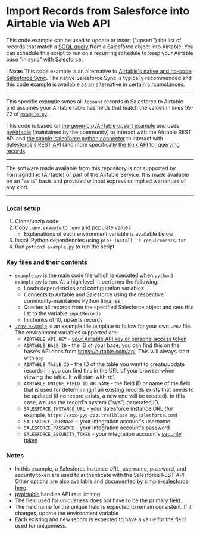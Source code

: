 # Import Records from Salesforce into Airtable via Web API

This code example can be used to update or insert ("upsert") the list of records
that match a
[SOQL query](https://developer.salesforce.com/docs/atlas.en-us.soql_sosl.meta/soql_sosl/sforce_api_calls_soql.htm)
from a Salesforce object into Airtable. You can schedule this script to run on a
recurring schedule to keep your Airtable base "in sync" with Salesforce.

ℹ️ **Note:** This code example is an alternative to
[Airtable's native and no-code Salesforce
Sync](https://support.airtable.com/docs/airtable-sync-integration-salesforce).
The native Salesforce Sync is typically recommended and this code example is
available as an alternative in certain circumstances.

---

This specific example syncs all `Account` records in Salesforce to Airtable and
assumes your Airtable table has fields that match the values in lines 59-72 of
[`example.py`](./example.py).

This code is based on
[the generic pyAirtable upsert example]((.../../../../../javascript/using_pyAirtable/))
and uses [pyAirtable](https://github.com/gtalarico/pyairtable) (maintained by
the community) to interact with the Airtable REST API and
[the simple-salesforce python connector](https://github.com/simple-salesforce/simple-salesforce)
to interact with
[Salesforce's REST API](https://developer.salesforce.com/docs/atlas.en-us.api_rest.meta/api_rest/intro_what_is_rest_api.htm)
(and more specifically
[the Bulk API for querying records](https://developer.salesforce.com/docs/atlas.en-us.232.0.api_asynch.meta/api_asynch/asynch_api_bulk_query_intro.htm).

---

The software made available from this repository is not supported by Formagrid
Inc (Airtable) or part of the Airtable Service. It is made available on an "as
is" basis and provided without express or implied warranties of any kind.

---

### Local setup

1. Clone/unzip code
2. Copy `.env.example` to `.env` and populate values
   - Explanations of each environment variable is available below
3. Install Python dependencies using `pip3 install -r requirements.txt`
4. Run `python3 example.py` to run the script

### Key files and their contents

- [`example.py`](example.py) is the main code file which is executed when
  `python3 example.py` is run. At a high level, it performs the following:
  - Loads dependencies and configuration variables
  - Connects to Airtable and Salesforce using the respective
    community-maintained Python libraries
  - Queries all records from the specified Salesforce object and sets this list
    to the variable `inputRecords`
  - In chunks of 10, upserts records
- [`.env.example`](.env.example) is an example file template to follow for your
  own `.env` file. The environment variables supported are:
  - `AIRTABLE_API_KEY` -
    [your Airtable API key or personal access token](https://support.airtable.com/docs/creating-and-using-api-keys-and-access-tokens)
  - `AIRTABLE_BASE_ID` - the ID of your base; you can find this on the base's
    API docs from https://airtable.com/api. This will always start with `app`
  - `AIRTABLE_TABLE_ID` - the ID of the table you want to create/update records
    in; you can find this in the URL of your browser when viewing the table. It
    will start with `tbl`
  - `AIRTABLE_UNIQUE_FIELD_ID_OR_NAME` - the field ID or name of the field that
    is used for determining if an existing records exists that needs to be
    updated (if no record exists, a new one will be created). In this case, we
    use the record's system ("sys") generated ID.
  - `SALESFORCE_INSTANCE_URL` - your Salesforce instance URL (for example,
    `https://xxx-yyy-zzz.trailblaze.my.salesforce.com`)
  - `SALESFORCE_USERNAME` - your integration account's username
  - `SALESFORCE_PASSWORD` - your integration account's password
  - `SALESFORCE_SECURITY_TOKEN` - your integration account's
    [security token](https://developer.salesforce.com/docs/atlas.en-us.api.meta/api/sforce_api_concepts_security.htm#logintoken)

### Notes

- In this example, a Salesforce instance URL, username, password, and security
  token are used to authenticate with the Salesforce REST API. Other options are
  also available and
  [documented by simple-salesforce here](https://simple-salesforce.readthedocs.io/en/latest/user_guide/examples.html).
- [pyairtable](https://github.com/gtalarico/pyairtable) handles API rate
  limiting
- The field used for uniqueness does not have to be the primary field.
- The field name for the unique field is expected to remain consistent. If it
  changes, update the environment variable
- Each existing and new record is expected to have a value for the field used
  for uniqueness.
